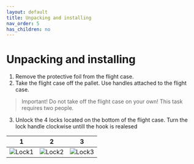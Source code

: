 ```yaml
---
layout: default
title: Unpacking and installing
nav_order: 5
has_children: no
---
```

<h1> Unpacking and installing </h1>

1. Remove the protective foil from the flight case.
2. Take the flight case off the pallet. Use handles attached to the flight case.

> Important! Do not take off the flight case on your own! This task requires two people.

3. Unlock the 4 locks located on the bottom of the flight case. Turn the lock handle clockwise untill the hook is realesed 

| 1  | 2  | 3 
|---|---|---|
| ![Lock1](/lock1.png)  | ![Lock2](/lock2.png)  | ![Lock3](/lock3.png) 





